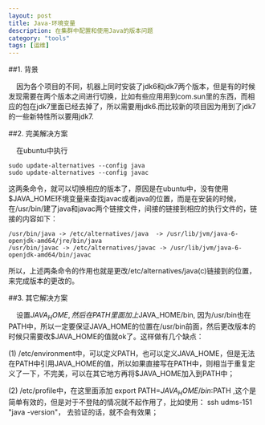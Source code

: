```yaml
---
layout: post
title: Java-环境变量
description: 在集群中配置和使用Java的版本问题
category: "tools"
tags: [运维]
---
```


##1. 背景

&nbsp;&nbsp;&nbsp;&nbsp;因为各个项目的不同，机器上同时安装了jdk6和jdk7两个版本，但是有的时候发现需要在两个版本之间进行切换，比如有些应用用到com.sun里的东西，而相应的包在jdk7里面已经去掉了，所以需要用jdk6.而比较新的项目因为用到了jdk7的一些新特性所以要用jdk7.

##2. 完美解决方案

&nbsp;&nbsp;&nbsp;&nbsp;在ubuntu中执行

	sudo update-alternatives --config java
	sudo update-alternatives --config javac 

这两条命令，就可以切换相应的版本了，原因是在ubuntu中，没有使用$JAVA_HOME环境变量来查找javac或者java的位置，而是在安装的时候，在/usr/bin/建了java和javac两个链接文件，间接的链接到相应的执行文件的，链接的内容如下：

	/usr/bin/java -> /etc/alternatives/java  -> /usr/lib/jvm/java-6-openjdk-amd64/jre/bin/java
	/usr/bin/javac -> /etc/alternatives/javac -> /usr/lib/jvm/java-6-openjdk-amd64/bin/javac

所以，上述两条命令的作用也就是更改/etc/alternatives/java(c)链接到的位置，来完成版本的更改的。

##3. 其它解决方案

&nbsp;&nbsp;&nbsp;&nbsp;设置$JAVA_HOME, 然后在PATH里面加上$JAVA_HOME/bin, 因为/usr/bin也在PATH中，所以一定要保证JAVA_HOME的位置在/usr/bin前面，然后更改版本的时候只需要改$JAVA_HOME的值就ok了。这样做有几个缺点：

(1) /etc/environment中，可以定义PATH，也可以定义JAVA_HOME，但是无法在PATH中引用JAVA_HOME的值，所以如果直接写在PATH中，则相当于重复定义了一下，不完美，可以在其它地方再将$JAVA_HOME加入到PATH中；

(2) /etc/profile中，在这里面添加 export PATH=$JAVA_HOME/bin:$PATH ,这个是简单有效的，但是对于不登陆的情况就不起作用了，比如使用： ssh  udms-151 "java -version"， 去验证的话，就不会有效果；